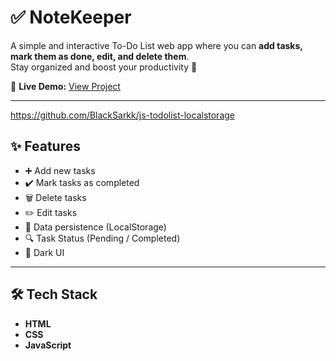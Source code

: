 # ✅ NoteKeeper

A simple and interactive To-Do List web app where you can **add tasks, mark them as done, edit, and delete them**.  
Stay organized and boost your productivity 🚀  

🔗 **Live Demo:** [View Project](http://notekeeper.obscuredev.space/)  

---

https://github.com/BlackSarkk/js-todolist-localstorage  

## ✨ Features

- ➕ Add new tasks  
- ✔️ Mark tasks as completed  
- 🗑️ Delete tasks  
- ✏️ Edit tasks  
- 💾 Data persistence (LocalStorage)  
- 🔍 Task Status (Pending / Completed)  
- 🎨 Dark UI  

---

## 🛠️ Tech Stack

- **HTML**  
- **CSS**  
- **JavaScript**  

```bash
